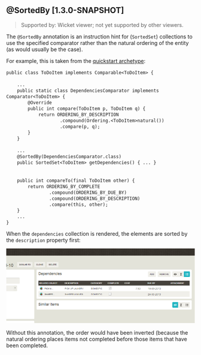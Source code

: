 @SortedBy [1.3.0-SNAPSHOT]
-------

> Supported by: Wicket viewer; not yet supported by other viewers.

The `@SortedBy` annotation is an instruction hint for (`SortedSet`) collections to use the specified comparator rather than the natural ordering of the entity
(as would usually be the case).

For example, this is taken from the [quickstart archetype](../../../getting-started/quickstart-archetype.html):


    public class ToDoItem implements Comparable<ToDoItem> {

        ...
        public static class DependenciesComparator implements Comparator<ToDoItem> {
            @Override
            public int compare(ToDoItem p, ToDoItem q) {
                return ORDERING_BY_DESCRIPTION
                        .compound(Ordering.<ToDoItem>natural())
                        .compare(p, q);
            }
        }

        ...    
        @SortedBy(DependenciesComparator.class)
        public SortedSet<ToDoItem> getDependencies() { ... }


        public int compareTo(final ToDoItem other) {
            return ORDERING_BY_COMPLETE
                    .compound(ORDERING_BY_DUE_BY)
                    .compound(ORDERING_BY_DESCRIPTION)
                    .compare(this, other);
        }
        ...
    }

When the `dependencies` collection is rendered, the elements are sorted by the `description` property first:

![](images/sortedby-dependencies.png)

Without this annotation, the order would have been inverted (because the natural ordering places items not completed before those items that have been completed.
